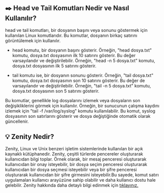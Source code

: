 ## :black_nib: Head ve Tail Komutları Nedir ve Nasıl Kullanılır?
head ve tail komutları, bir dosyanın başını veya sonunu göstermek için kullanılan Linux komutlarıdır.
Bu komutlar, dosyanın birkaç satırını görüntülemek için kullanılır.

* head komutu, bir dosyanın başını gösterir. Örneğin, "head dosya.txt" komutu, dosya.txt dosyasının ilk 10 satırını gösterir. Bu değer varsayılandır ve değiştirilebilir. Örneğin, "head -n 5 dosya.txt" komutu, dosya.txt dosyasının ilk 5 satırını gösterir.

* tail komutu ise, bir dosyanın sonunu gösterir. Örneğin, "tail dosya.txt" komutu, dosya.txt dosyasının son 10 satırını gösterir. Bu değer de varsayılandır ve değiştirilebilir. Örneğin, "tail -n 5 dosya.txt" komutu, dosya.txt dosyasının son 5 satırını gösterir.

Bu komutlar, genellikle log dosyalarını izlemek veya dosyaların son değişikliklerini görmek için kullanılır. Örneğin, bir sunucunun çalışma kaydını izlemek için "tail -f /var/log/syslog" komutu kullanılabilir. Bu komut, syslog dosyasının son satırlarını gösterir ve dosya değiştiğinde otomatik olarak güncellenir.

## :bulb: Zenity Nedir?
Zenity, Linux ve Unix benzeri işletim sistemlerinde kullanılan bir açık kaynaklı kütüphanedir. Zenity, çeşitli türlerde pencereler oluşturarak kullanıcıdan bilgi toplar. Örnek olarak, bir mesaj penceresi oluşturarak kullanıcıdan bir onay isteyebilir, bir dosya seçim penceresi oluşturarak kullanıcıdan bir dosya seçmesi isteyebilir veya bir şifre penceresi oluşturarak kullanıcıdan bir şifre girmesini isteyebilir.Bu sayede, komut satırı uygulamaları kullanıcı arayüzüne sahip olabilir ve daha kullanıcı dostu hale gelebilir.
Zenity hakkında daha detaylı bilgi edinmek için [tıklayınız.](https://ostechnix.com/zenity-create-gui-dialog-boxes-in-bash-scripts/)